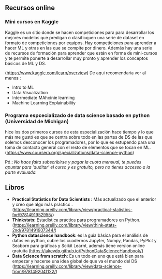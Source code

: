 ## Recursos online 
### Mini cursos en Kaggle
Kaggle es un sitio donde se hacen competiciones para para desarrollar los mejores modelos que predigan o clasificquen una serie de dataset en formato de competiciones por equipos. 
Hay competiciones para aprender a hacer ML y otras en las que se compite por dinero. Además hay una serie de recursos de formación para aprender que están en forma de mini-cursos y te permite ponerte a desarrollar muy pronto y aprender los conceptos básicos de ML y DS. 

 (https://www.kaggle.com/learn/overview) De aqui recomendaria ver al menos :
 * Intro to ML
 * Data Visualization
 * Intermediate MAhcinie learning
 * Machine Learning Explainability

### Programa espcecializado de data science basado en python (Universidad de Michigan)
hice los dos primeros cursos de esta especialización hace tiempo y lo que más me gustó es que se centra sobre todo en las partes de DS de las que solemos desconocer los programadores, por lo que es estupendo para una toma de contacto general con el resto de elementos que se tocan en ML. (https://www.coursera.org/specializations/data-science-python)

Pd.: _No hace falta subscribirse y pagar la cuota mensual, te puedes apuntar para 'auditar' el curso y es gratuito, pero no tienes accesso a la parte evaluada._

## Libros
 * **Practical Statistics for Data Scientists** : Más actualizado que el anterior y creo que algo más práctico .(https://learning.oreilly.com/library/view/practical-statistics-for/9781491952955/)
 * **Thinkstats**: Estadística práctica para programadores en Python. (https://learning.oreilly.com/library/view/think-stats-2nd/9781491907344/)
 * **Python datascience handbook**: es la guía básica para el análisis de datos en python, cubre los cuadernos Jupyter, Numpy, Pandas, PyPlot y Seaborn para gráficas y Scikit Learnt, además tiene version online gratuita (https://jakevdp.github.io/PythonDataScienceHandbook/)
 * **Data Science from scratch**: Es un todo en uno que está bien para empezar y hacerse una idea global de que va el mundo del DS (https://learning.oreilly.com/library/view/data-science-from/9781492041122/)

